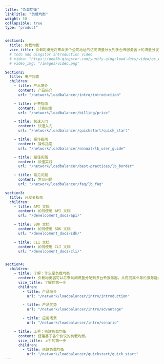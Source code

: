 ```yaml
---
title: "负载均衡"
linkTitle: "负载均衡"
weight: 50
collapsible: true
type: "product"


section1:
  title: 负载均衡
  vice_title: 负载均衡是将来自多个公网地址的访问流量分发到多台云服务器上的流量分发控制服务，并支持自动检测并隔离不可用的云服务器，从而提高业务的服务能力和可用性。
  # todo add qingstor introduction video
  # video: "https://pek3b.qingstor.com/yunify-qingcloud-docs/video/qs_qingcloud_lb.mp4"
  # video_img: "/images/video.png"

Section2:
  title: 用户指南
  children:
    - title: 产品简介
      content: 产品简介
      url: "/network/loadbalancer/intro/introduction"

    - title: 计费指南
      content: 计费指南
      url: "/network/loadbalancer/billing/price"

    - title: 快速入门
      content: 快速入门
      url: "/network/loadbalancer/quickstart/quick_start"

    - title: 操作指南
      content: 操作指南
      url: "/network/loadbalancer/manual/lb_user_guide"

    - title: 最佳实践
      content: 最佳实践
      url: "/network/loadbalancer/best-practices/lb_border"

    - title: 常见问题
      content: 常见问题
      url: "/network/loadbalancer/faq/lb_faq"

section3:
  title: 开发者指南
  children:
    - title: API 文档
      content: 如何使用 API 文档
      url: "/development_docs/api/"

    - title: SDK 文档
      content: 如何使用 SDK 文档
      url: "/development_docs/sdk/"

    - title: CLI 文档
      content: 如何使用 CLI 文档
      url: "/development_docs/cli/"


section4:
  children:
    - title: 了解：什么是负载均衡
      content: 负载均衡器可以将来访问流量分配到多台云服务器，从而提高业务的服务能力和可用性。
      vice_title: 了解的第一步
      children:
        - title: 产品简介
          url: "/network/loadbalancer/intro/introduction"

        - title: 产品优势
          url: "/network/loadbalancer/intro/advantage"

        - title: 应用场景
          url: "/network/loadbalancer/intro/senario"

    - title: 上手：搭建负载均衡
      content: 搭建基于各个协议的负载均衡。
      vice_title: 上手的第一步
      children:
        - title: 搭建负载均衡
          url: "/network/loadbalancer/quickstart/quick_start"       
---
```



<!-- type: "product" 这个参数表明这是一个产品index页面 -->
<!-- section1 为产品index页面 主标题 副标题 video  video_img为视频图片  -->
<!-- section2 为产品index页面 第一个大块的用户文档配置  -->
<!-- section3 为产品index页面 第二个大块的开发者文档配置  -->
<!-- section4 为产品index页面 第三个大块的学习路径配置  -->